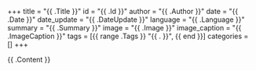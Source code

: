 +++
title = "{{ .Title }}"
id = "{{ .Id }}"
author = "{{ .Author }}"
date = "{{ .Date }}"
date_update = "{{ .DateUpdate }}"
language = "{{ .Language }}"
summary = "{{ .Summary }}"
image = "{{ .Image }}"
image_caption = "{{ .ImageCaption }}"
tags = [{{ range .Tags }} "{{ . }}", {{ end }}]
categories = []
+++

{{ .Content }}
